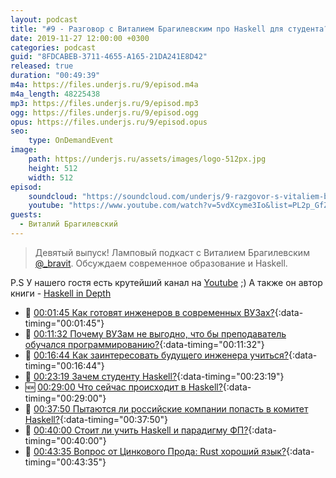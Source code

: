 ```yaml
---
layout: podcast
title: "#9 - Разговор с Виталием Брагилевским про Haskell для студента? [Ламповый]"
date: 2019-11-27 12:00:00 +0300
categories: podcast
guid: "8FDCABEB-3711-4655-A165-21DA241E8D42"
released: true
duration: "00:49:39"
m4a: https://files.underjs.ru/9/episod.m4a
m4a_length: 48225438
mp3: https://files.underjs.ru/9/episod.mp3
ogg: https://files.underjs.ru/9/episod.ogg
opus: https://files.underjs.ru/9/episod.opus
seo:
    type: OnDemandEvent
image:
    path: https://underjs.ru/assets/images/logo-512px.jpg
    height: 512
    width: 512
episod:
    soundcloud: "https://soundcloud.com/underjs/9-razgovor-s-vitaliem-bragilevskim-pro-haskell-dlya-studenta-lampovyy"
    youtube: "https://www.youtube.com/watch?v=5vdXcyme3Io&list=PL2p_GfZz-_1OWXrKUZRBc8LzMz5FJNXW7"
guests:
  - Виталий Брагилевский
---
```


> Девятый выпуск! Ламповый подкаст с Виталием Брагилевским [@_bravit](https://twitter.com/_bravit). Обсуждаем современное образование и Haskell. 
    
P.S У нашего гостя есть крутейший канал на [Youtube](https://www.youtube.com/user/bravit111) ;) А также он автор книги - [Haskell in Depth](https://www.manning.com/books/haskell-in-depth)

- 🤔 [00:01:45 Как готовят инженеров в современных ВУЗах?](#){:data-timing="00:01:45"}
- 🤔 [00:11:32 Почему ВУЗам не выгодно, что бы преподаватель обучался программированию?](#){:data-timing="00:11:32"}
- 🤔 [00:16:44 Как заинтересовать будущего инженера учиться?](#){:data-timing="00:16:44"}
- 🤔 [00:23:19 Зачем студенту Haskell?](#){:data-timing="00:23:19"}
- 🆕 [00:29:00 Что сейчас происходит в Haskell?](#){:data-timing="00:29:00"}
- 🤔 [00:37:50 Пытаются ли российские компании попасть в комитет Haskell?](#){:data-timing="00:37:50"}
- 🤔 [00:40:00 Стоит ли учить Haskell и парадигму ФП?](#){:data-timing="00:40:00"}
- 🤔 [00:43:35 Вопрос от Цинкового Прода: Rust хороший язык?](#){:data-timing="00:43:35"}
